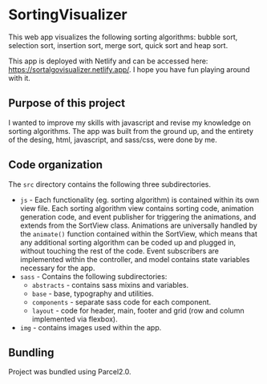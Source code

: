 # SortingVisualizer

This web app visualizes the following sorting algorithms: bubble sort, selection sort, insertion sort, merge sort, quick sort and heap sort.

This app is deployed with Netlify and can be accessed here: https://sortalgovisualizer.netlify.app/. I hope you have fun playing around with it.

## Purpose of this project

I wanted to improve my skills with javascript and revise my knowledge on sorting algorithms. The app was built from the ground up, and the entirety of the desing, html, javascript, and sass/css, were done by me.

## Code organization

The ```src``` directory contains the following three subdirectories. 

* ```js``` - Each functionality (eg. sorting algorithm) is contained within its own view file. Each sorting algorithm view contains sorting code, animation generation code, and event publisher for triggering the animations, and extends from the SortView class. Animations are universally handled by the ```animate()``` function contained within the SortView, which means that any additional sorting algorithm can be coded up and plugged in, without touching the rest of the code. Event subscribers are implemented within the controller, and model contains state variables necessary for the app.
* ```sass``` - Contains the following subdirectories:
  * ```abstracts``` - contains sass mixins and variables.
  * ```base``` - base, typography and utilities.
  * ```components``` - separate sass code for each component.
  * ```layout``` - code for header, main, footer and grid (row and column implemented via flexbox).
* ```img``` - contains images used within the app.

## Bundling

Project was bundled using Parcel2.0.

